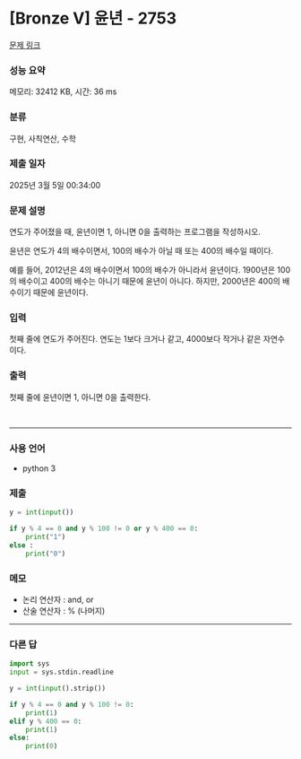 # [Bronze V] 윤년 - 2753

[문제 링크](https://www.acmicpc.net/problem/2753)

### 성능 요약

메모리: 32412 KB, 시간: 36 ms

### 분류

구현, 사칙연산, 수학

### 제출 일자

2025년 3월 5일 00:34:00

### 문제 설명

<p>연도가 주어졌을 때, 윤년이면 1, 아니면 0을 출력하는 프로그램을 작성하시오.</p>

<p>윤년은 연도가 4의 배수이면서, 100의 배수가 아닐 때 또는 400의 배수일 때이다.</p>

<p>예를 들어, 2012년은 4의 배수이면서 100의 배수가 아니라서 윤년이다. 1900년은 100의 배수이고 400의 배수는 아니기 때문에 윤년이 아니다. 하지만, 2000년은 400의 배수이기 때문에 윤년이다.</p>

### 입력

 <p>첫째 줄에 연도가 주어진다. 연도는 1보다 크거나 같고, 4000보다 작거나 같은 자연수이다.</p>

### 출력

 <p>첫째 줄에 윤년이면 1, 아니면 0을 출력한다.</p>

<br>

---

### 사용 언어

- python 3

### 제출

```python
y = int(input())

if y % 4 == 0 and y % 100 != 0 or y % 400 == 0:
    print("1")
else :
    print("0")
```

### 메모

- 논리 연산자 : and, or
- 산술 연산자 : % (나머지)

---

### 다른 답

```python
import sys
input = sys.stdin.readline

y = int(input().strip())

if y % 4 == 0 and y % 100 != 0:
    print(1)
elif y % 400 == 0:
    print(1)
else:
    print(0)
```
